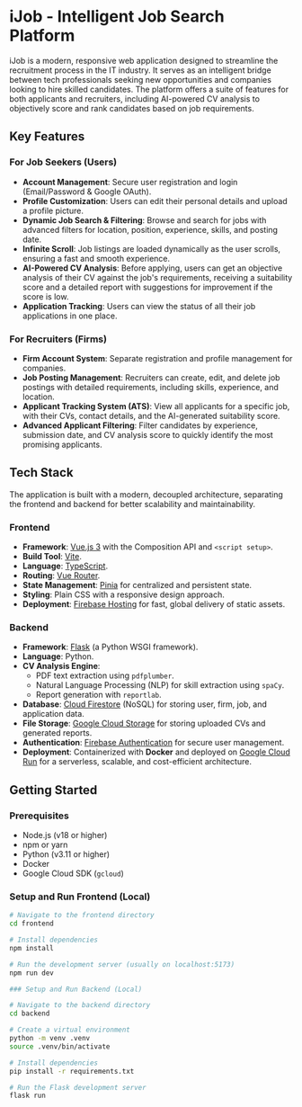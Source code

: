 # iJob - Intelligent Job Search Platform

iJob is a modern, responsive web application designed to streamline the recruitment process in the IT industry. It serves as an intelligent bridge between tech professionals seeking new opportunities and companies looking to hire skilled candidates. The platform offers a suite of features for both applicants and recruiters, including AI-powered CV analysis to objectively score and rank candidates based on job requirements.

## Key Features

### For Job Seekers (Users)

- **Account Management**: Secure user registration and login (Email/Password & Google OAuth).
- **Profile Customization**: Users can edit their personal details and upload a profile picture.
- **Dynamic Job Search & Filtering**: Browse and search for jobs with advanced filters for location, position, experience, skills, and posting date.
- **Infinite Scroll**: Job listings are loaded dynamically as the user scrolls, ensuring a fast and smooth experience.
- **AI-Powered CV Analysis**: Before applying, users can get an objective analysis of their CV against the job's requirements, receiving a suitability score and a detailed report with suggestions for improvement if the score is low.
- **Application Tracking**: Users can view the status of all their job applications in one place.

### For Recruiters (Firms)

- **Firm Account System**: Separate registration and profile management for companies.
- **Job Posting Management**: Recruiters can create, edit, and delete job postings with detailed requirements, including skills, experience, and location.
- **Applicant Tracking System (ATS)**: View all applicants for a specific job, with their CVs, contact details, and the AI-generated suitability score.
- **Advanced Applicant Filtering**: Filter candidates by experience, submission date, and CV analysis score to quickly identify the most promising applicants.

## Tech Stack

The application is built with a modern, decoupled architecture, separating the frontend and backend for better scalability and maintainability.

### Frontend

- **Framework**: [Vue.js 3](https://vuejs.org/) with the Composition API and `<script setup>`.
- **Build Tool**: [Vite](https://vitejs.dev/).
- **Language**: [TypeScript](https://www.typescriptlang.org/).
- **Routing**: [Vue Router](https://router.vuejs.org/).
- **State Management**: [Pinia](https://pinia.vuejs.org/) for centralized and persistent state.
- **Styling**: Plain CSS with a responsive design approach.
- **Deployment**: [Firebase Hosting](https://firebase.google.com/docs/hosting) for fast, global delivery of static assets.

### Backend

- **Framework**: [Flask](https://flask.palletsprojects.com/) (a Python WSGI framework).
- **Language**: Python.
- **CV Analysis Engine**:
  - PDF text extraction using `pdfplumber`.
  - Natural Language Processing (NLP) for skill extraction using `spaCy`.
  - Report generation with `reportlab`.
- **Database**: [Cloud Firestore](https://firebase.google.com/docs/firestore) (NoSQL) for storing user, firm, job, and application data.
- **File Storage**: [Google Cloud Storage](https://cloud.google.com/storage) for storing uploaded CVs and generated reports.
- **Authentication**: [Firebase Authentication](https://firebase.google.com/docs/auth) for secure user management.
- **Deployment**: Containerized with **Docker** and deployed on [Google Cloud Run](https://cloud.google.com/run) for a serverless, scalable, and cost-efficient architecture.

## Getting Started

### Prerequisites

- Node.js (v18 or higher)
- npm or yarn
- Python (v3.11 or higher)
- Docker
- Google Cloud SDK (`gcloud`)

### Setup and Run Frontend (Local)

```bash
# Navigate to the frontend directory
cd frontend

# Install dependencies
npm install

# Run the development server (usually on localhost:5173)
npm run dev

### Setup and Run Backend (Local)

# Navigate to the backend directory
cd backend

# Create a virtual environment
python -m venv .venv
source .venv/bin/activate

# Install dependencies
pip install -r requirements.txt

# Run the Flask development server
flask run
```
